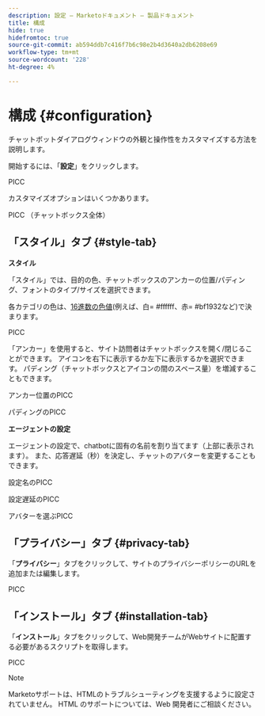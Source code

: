 ```yaml
---
description: 設定 — Marketoドキュメント — 製品ドキュメント
title: 構成
hide: true
hidefromtoc: true
source-git-commit: ab594ddb7c416f7b6c98e2b4d3640a2db6208e69
workflow-type: tm+mt
source-wordcount: '228'
ht-degree: 4%

---
```


# 構成 {#configuration}

チャットボットダイアログウィンドウの外観と操作性をカスタマイズする方法を説明します。

開始するには、「**設定**」をクリックします。

PICC

カスタマイズオプションはいくつかあります。

PICC （チャットボックス全体）

## 「スタイル」タブ {#style-tab}

**スタイル**

「スタイル」では、目的の色、チャットボックスのアンカーの位置/パディング、フォントのタイプ/サイズを選択できます。

各カテゴリの色は、[16進数の色値](https://color.adobe.com/create/color-wheel)(例えば、白= #ffffff、赤= #bf1932など)で決まります。

PICC

「アンカー」を使用すると、サイト訪問者はチャットボックスを開く/閉じることができます。 アイコンを右下に表示するか左下に表示するかを選択できます。 パディング（チャットボックスとアイコンの間のスペース量）を増減することもできます。

アンカー位置のPICC

パディングのPICC

**エージェントの設定**

エージェントの設定で、chatbotに固有の名前を割り当てます（上部に表示されます）。 また、応答遅延（秒）を決定し、チャットのアバターを変更することもできます。

設定名のPICC

設定遅延のPICC

アバターを選ぶPICC

## 「プライバシー」タブ {#privacy-tab}

「**プライバシー**」タブをクリックして、サイトのプライバシーポリシーのURLを追加または編集します。

PICC

## 「インストール」タブ {#installation-tab}

「**インストール**」タブをクリックして、Web開発チームがWebサイトに配置する必要があるスクリプトを取得します。

PICC

>[!NOTE]
>
>Marketoサポートは、HTMLのトラブルシューティングを支援するように設定されていません。 HTML のサポートについては、Web 開発者にご相談ください。
